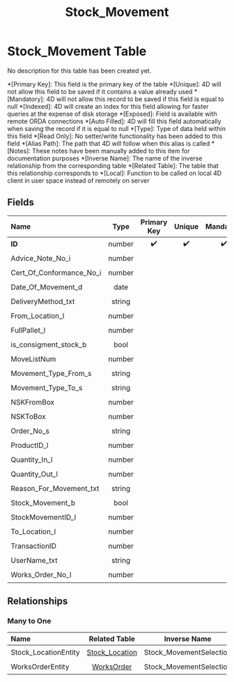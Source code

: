 ﻿---
layout: default
title: Stock_Movement
parent: Tables
---
# Stock_Movement Table
No description for this table has been created yet.

*[Primary Key]: This field is the primary key of the table
*[Unique]: 4D will not allow this field to be saved if it contains a value already used
*[Mandatory]: 4D will not allow this record to be saved if this field is equal to null
*[Indexed]: 4D will create an index for this field allowing for faster queries at the expense of disk storage
*[Exposed]: Field is available with remote ORDA connections
*[Auto Filled]: 4D will fill this field automatically when saving the record if it is equal to null
*[Type]: Type of data held within this field
*[Read Only]: No setter/write functionality has been added to this field
*[Alias Path]: The path that 4D will follow when this alias is called
*[Notes]: These notes have been manually added to this item for documentation purposes
*[Inverse Name]: The name of the inverse relationship from the corresponding table
*[Related Table]: The table that this relationship corresponds to
*[Local]: Function to be called on local 4D client in user space instead of remotely on server
## Fields

|Name|Type|Primary Key|Unique|Mandatory|Indexed|Exposed|Auto Filled|Notes|
|:---|:---:|:---:|:---:|:---:|:---:|:---:|:---:|:---:|
|**ID**|number|✔️|✔️|✔️|✔️|✔️|✔️||
|Advice_Note_No_i|number|||||✔️|||
|Cert_Of_Conformance_No_i|number|||||✔️|||
|Date_Of_Movement_d|date||||✔️|✔️|||
|DeliveryMethod_txt|string|||||✔️|||
|From_Location_l|number|||||✔️|||
|FullPallet_l|number|||||✔️|||
|is_consigment_stock_b|bool|||||✔️|||
|MoveListNum|number|||||✔️|||
|Movement_Type_From_s|string|||||✔️|||
|Movement_Type_To_s|string|||||✔️|||
|NSKFromBox|number|||||✔️|||
|NSKToBox|number|||||✔️|||
|Order_No_s|string|||||✔️|||
|ProductID_l|number||||✔️|✔️|||
|Quantity_In_l|number|||||✔️|||
|Quantity_Out_l|number|||||✔️|||
|Reason_For_Movement_txt|string|||||✔️|||
|Stock_Movement_b|bool|||||✔️|||
|StockMovementID_l|number|||||✔️|||
|To_Location_l|number|||||✔️|||
|TransactionID|number|||||✔️|||
|UserName_txt|string|||||✔️|||
|Works_Order_No_l|number||||✔️|✔️|||

## Relationships
### Many to One

|Name|Related Table|Inverse Name|Exposed|Notes|
|:---|:---:|:---:|:---:|:---:|
|Stock_LocationEntity|[Stock_Location](Stock_Location.md)|Stock_MovementSelection|✔️||
|WorksOrderEntity|[WorksOrder](WorksOrder.md)|Stock_MovementSelection|✔️||